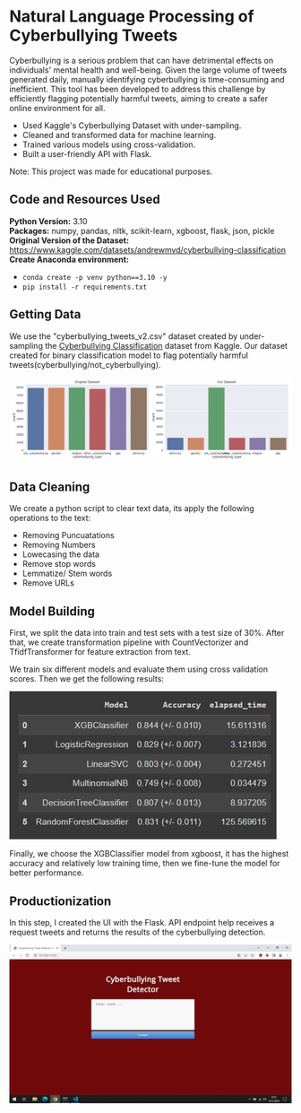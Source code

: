 # Natural Language Processing of Cyberbullying Tweets 
Cyberbullying is a serious problem that can have detrimental effects on individuals' mental health and well-being. Given the large volume of tweets generated daily, manually identifying cyberbullying is time-consuming and inefficient. This tool has been developed to address this challenge by efficiently flagging potentially harmful tweets, aiming to create a safer online environment for all.
* Used Kaggle's Cyberbullying Dataset with under-sampling.
* Cleaned and transformed data for machine learning.
* Trained various models using cross-validation.
* Built a user-friendly API with Flask.

Note: This project was made for educational purposes.

## Code and Resources Used 
**Python Version:** 3.10  
**Packages:** numpy, pandas, nltk, scikit-learn, xgboost, flask, json, pickle  
**Original Version of the Dataset:** https://www.kaggle.com/datasets/andrewmvd/cyberbullying-classification  
**Create Anaconda environment:** 
- ```conda create -p venv python==3.10 -y```  
- ```pip install -r requirements.txt```

## Getting Data
We use the "cyberbullying_tweets_v2.csv" dataset created by under-sampling the <a href="https://www.kaggle.com/datasets/andrewmvd/cyberbullying-classification">Cyberbullying Classification</a> dataset from Kaggle. Our dataset created for binary classification model to flag potentially harmful tweets(cyberbullying/not_cyberbullying).

![alt text](https://github.com/polaternez/cyberbullying-tweet-detection/blob/master/reports/figures/cyberbullying_type_counts.jpg "Cyberbullying Type Counts")

## Data Cleaning
We create a python script to clear text data, its apply the following operations to the text:
* Removing Puncuatations
* Removing Numbers
* Lowecasing the data
* Remove stop words
* Lemmatize/ Stem words
* Remove URLs


## Model Building 

First, we split the data into train and test sets with a test size of 30%. After that, we create transformation pipeline with CountVectorizer and TfidfTransformer for feature extraction from text.

We train six different models and evaluate them using cross validation scores. Then we get the following results:

![alt text](https://github.com/polaternez/cyberbullying-tweet-detection/blob/master/reports/figures/models.png "Model Performances")

Finally, we choose the XGBClassifier model from xgboost, it has the highest accuracy and relatively low training time, then we fine-tune the model for better performance.

## Productionization 
In this step, I created the UI with the Flask. API endpoint help receives a request tweets and returns the results of the cyberbullying detection.

![alt text](https://github.com/polaternez/cyberbullying-tweet-detection/blob/master/reports/figures/flask_api.png "Cyberbullying Tweet Detector API")




